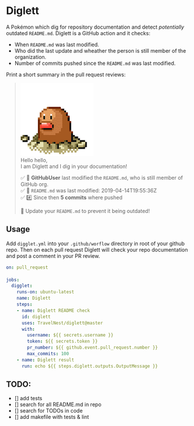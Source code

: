 # Diglett 
A Pokémon which dig for repository documentation and detect _potentially_ outdated `README.md`. Diglett is a GitHub action and it checks:
 - When `README.md` was last modified.
 - Who did the last update and wheather the person is still member of the organization.  
 - Number of commits pushed since the `README.md` was last modified. 

Print a short summary in the pull request reviews:
> ![diglett](https://raw.githubusercontent.com/TravelNest/diglett/master/diglett.gif)   
> Hello hello,  
> I am Diglett and I dig in your documentation! 
>
>:white_check_mark: :bust_in_silhouette: **GitHubUser** last modified the `README.md`, who is still member of GitHub org.  
:white_check_mark: :date: `README.md` was last modified: 2019-04-14T19:55:36Z   
:white_check_mark: :hash: Since then **5 commits** where pushed   
>
>:memo: Update your `README.md` to prevent it being outdated! 


## Usage
Add `digglet.yml` into your `.github/worflow` directory in root of your github repo. Then on each pull request Diglett will check
your repo documentation and post a comment in your PR review.
```yaml
on: pull_request

jobs:
  digglet:
    runs-on: ubuntu-latest
    name: Diglett
    steps:
    - name: Diglett README check
      id: diglett
      uses: TravelNest/diglett@master
      with:
        username: ${{ secrets.username }}
        token: ${{ secrets.token }}
        pr_number: ${{ github.event.pull_request.number }}
        max_commits: 100
    - name: Diglett result
      run: echo ${{ steps.diglett.outputs.OutputMessage }} 
```


## TODO:
 - [] add tests
 - [] search for all README.md in repo
 - [] search for TODOs in code
 - [] add makefile with tests & lint

